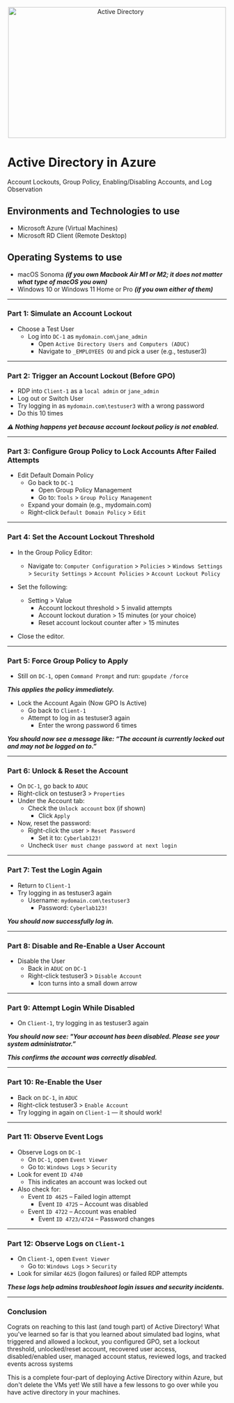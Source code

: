 <p align="center">
<img src="https://i.imgur.com/Ucqw15T.jpeg" alt="Active Directory" width=500 height=300/> 
</p>

<h1>Active Directory in Azure</h1>
<p>Account Lockouts, Group Policy, Enabling/Disabling Accounts, and Log Observation</p>

<h2>Environments and Technologies to use</h2>

- Microsoft Azure (Virtual Machines)
- Microsoft RD Client (Remote Desktop)

<h2>Operating Systems to use</h2>

- macOS Sonoma ***(if you own Macbook Air M1 or M2; it does not matter what type of macOS you own)***
- Windows 10 or Windows 11 Home or Pro ***(if you own either of them)***

-----

### Part 1: Simulate an Account Lockout

 - Choose a Test User
   - Log into `DC-1` as `mydomain.com\jane_admin`
	 - Open `Active Directory Users and Computers (ADUC)`
	 - Navigate to `_EMPLOYEES OU` and pick a user (e.g., testuser3)

-----

### Part 2: Trigger an Account Lockout (Before GPO)

 - RDP into `Client-1` as a `local admin` or `jane_admin`
 - Log out or Switch User
 - Try logging in as `mydomain.com\testuser3` with a wrong password
 - Do this 10 times

***⚠️ Nothing happens yet because account lockout policy is not enabled.***

-----

### Part 3: Configure Group Policy to Lock Accounts After Failed Attempts

 - Edit Default Domain Policy
    - Go back to `DC-1`
	  - Open Group Policy Management
	  - Go to: `Tools` > `Group Policy Management`
	- Expand your domain (e.g., mydomain.com)
	- Right-click `Default Domain Policy` > `Edit`

-----

### Part 4: Set the Account Lockout Threshold

- In the Group Policy Editor:
	- Navigate to: `Computer Configuration` > `Policies` > `Windows Settings` > `Security Settings` > `Account Policies` > `Account Lockout Policy`
- Set the following:

  - Setting > Value 
    - Account lockout threshold > 5 invalid attempts
    - Account lockout duration > 15 minutes (or your choice)
    - Reset account lockout counter after > 15 minutes
- Close the editor.

-----

### Part 5: Force Group Policy to Apply

- Still on `DC-1`, open `Command Prompt` and run: `gpupdate /force`

***This applies the policy immediately.***

- Lock the Account Again (Now GPO Is Active)
	 - Go back to `Client-1`
   - Attempt to log in as testuser3 again
	 - Enter the wrong password 6 times

***You should now see a message like: “The account is currently locked out and may not be logged on to.”***

-----

### Part 6: Unlock & Reset the Account

- On `DC-1`, go back to `ADUC`
- Right-click on testuser3 > `Properties`
- Under the Account tab:
   - Check the `Unlock account` box (if shown)
	 - Click `Apply`
- Now, reset the password:
  - Right-click the user > `Reset Password`
	- Set it to: `Cyberlab123!`
  - Uncheck `User must change password at next login`

-----

### Part 7: Test the Login Again

- Return to `Client-1`
- Try logging in as testuser3 again
  - Username: `mydomain.com\testuser3`
	- Password: `Cyberlab123!`

***You should now successfully log in.***

-----

### Part 8: Disable and Re-Enable a User Account

- Disable the User
	- Back in `ADUC` on `DC-1`
	- Right-click testuser3 > `Disable Account`
	  - Icon turns into a small down arrow

-----

### Part 9: Attempt Login While Disabled

- On `Client-1`, try logging in as testuser3 again

***You should now see: "Your account has been disabled. Please see your system administrator.”***

***This confirms the account was correctly disabled.***

-----

### Part 10: Re-Enable the User

- Back on `DC-1`, in `ADUC`
- Right-click testuser3 > `Enable Account`
- Try logging in again on `Client-1` — it should work!

-----

### Part 11: Observe Event Logs

- Observe Logs on `DC-1`
	- On `DC-1`, open `Event Viewer`
	- Go to: `Windows Logs` > `Security`
- Look for event `ID 4740`
  - This indicates an account was locked out
- Also check for:
  - Event `ID 4625` – Failed login attempt
	- Event `ID 4725` – Account was disabled
  - Event `ID 4722` – Account was enabled
	- Event `ID 4723/4724` – Password changes

-----

### Part 12: Observe Logs on `Client-1`

- On `Client-1`, open `Event Viewer`
  - Go to: `Windows Logs` > `Security`
- Look for similar `4625` (logon failures) or failed RDP attempts

***These logs help admins troubleshoot login issues and security incidents.***

-----

### Conclusion

<p>Cograts on reaching to this last (and tough part) of Active Directory! What you've learned so far is that you learned about simulated bad logins, what triggered and allowed a lockout, you configured GPO, set a lockout threshold, unlocked/reset account, recovered user access, disabled/enabled user, managed account status, reviewed logs, and tracked events across systems</p>

<p>This is a complete four-part of deploying Active Directory within Azure, but don't delete the VMs yet! We still have a few lessons to go over while you have active directory in your machines.</p>
